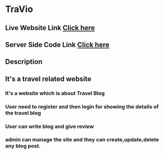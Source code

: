 # TraVio

## Live Website Link [Click here](https://travio-6dde8.web.app/)

## Server Side Code Link [Click here](https://github.com/sanjida9/Travel-job-task-server)

## Description

## It's a travel related website

### It's a website which is about Travel Blog

### User need to register and then login for showing the details of the travel blog

### User can write blog and give review

### admin can manage the site and they can create,update,delete any blog post.
